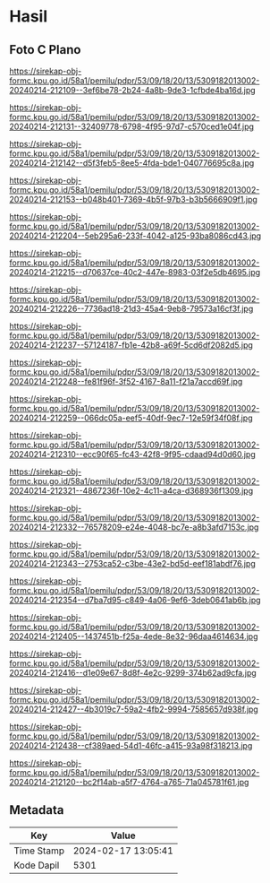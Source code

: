 # Hasil

## Foto C Plano

https://sirekap-obj-formc.kpu.go.id/58a1/pemilu/pdpr/53/09/18/20/13/5309182013002-20240214-212109--3ef6be78-2b24-4a8b-9de3-1cfbde4ba16d.jpg

https://sirekap-obj-formc.kpu.go.id/58a1/pemilu/pdpr/53/09/18/20/13/5309182013002-20240214-212131--32409778-6798-4f95-97d7-c570ced1e04f.jpg

https://sirekap-obj-formc.kpu.go.id/58a1/pemilu/pdpr/53/09/18/20/13/5309182013002-20240214-212142--d5f3feb5-8ee5-4fda-bde1-040776695c8a.jpg

https://sirekap-obj-formc.kpu.go.id/58a1/pemilu/pdpr/53/09/18/20/13/5309182013002-20240214-212153--b048b401-7369-4b5f-97b3-b3b5666909f1.jpg

https://sirekap-obj-formc.kpu.go.id/58a1/pemilu/pdpr/53/09/18/20/13/5309182013002-20240214-212204--5eb295a6-233f-4042-a125-93ba8086cd43.jpg

https://sirekap-obj-formc.kpu.go.id/58a1/pemilu/pdpr/53/09/18/20/13/5309182013002-20240214-212215--d70637ce-40c2-447e-8983-03f2e5db4695.jpg

https://sirekap-obj-formc.kpu.go.id/58a1/pemilu/pdpr/53/09/18/20/13/5309182013002-20240214-212226--7736ad18-21d3-45a4-9eb8-79573a16cf3f.jpg

https://sirekap-obj-formc.kpu.go.id/58a1/pemilu/pdpr/53/09/18/20/13/5309182013002-20240214-212237--57124187-fb1e-42b8-a69f-5cd6df2082d5.jpg

https://sirekap-obj-formc.kpu.go.id/58a1/pemilu/pdpr/53/09/18/20/13/5309182013002-20240214-212248--fe81f96f-3f52-4167-8a11-f21a7accd69f.jpg

https://sirekap-obj-formc.kpu.go.id/58a1/pemilu/pdpr/53/09/18/20/13/5309182013002-20240214-212259--066dc05a-eef5-40df-9ec7-12e59f34f08f.jpg

https://sirekap-obj-formc.kpu.go.id/58a1/pemilu/pdpr/53/09/18/20/13/5309182013002-20240214-212310--ecc90f65-fc43-42f8-9f95-cdaad94d0d60.jpg

https://sirekap-obj-formc.kpu.go.id/58a1/pemilu/pdpr/53/09/18/20/13/5309182013002-20240214-212321--4867236f-10e2-4c11-a4ca-d368936f1309.jpg

https://sirekap-obj-formc.kpu.go.id/58a1/pemilu/pdpr/53/09/18/20/13/5309182013002-20240214-212332--76578209-e24e-4048-bc7e-a8b3afd7153c.jpg

https://sirekap-obj-formc.kpu.go.id/58a1/pemilu/pdpr/53/09/18/20/13/5309182013002-20240214-212343--2753ca52-c3be-43e2-bd5d-eef181abdf76.jpg

https://sirekap-obj-formc.kpu.go.id/58a1/pemilu/pdpr/53/09/18/20/13/5309182013002-20240214-212354--d7ba7d95-c849-4a06-9ef6-3deb0641ab6b.jpg

https://sirekap-obj-formc.kpu.go.id/58a1/pemilu/pdpr/53/09/18/20/13/5309182013002-20240214-212405--1437451b-f25a-4ede-8e32-96daa4614634.jpg

https://sirekap-obj-formc.kpu.go.id/58a1/pemilu/pdpr/53/09/18/20/13/5309182013002-20240214-212416--d1e09e67-8d8f-4e2c-9299-374b62ad9cfa.jpg

https://sirekap-obj-formc.kpu.go.id/58a1/pemilu/pdpr/53/09/18/20/13/5309182013002-20240214-212427--4b3019c7-59a2-4fb2-9994-7585657d938f.jpg

https://sirekap-obj-formc.kpu.go.id/58a1/pemilu/pdpr/53/09/18/20/13/5309182013002-20240214-212438--cf389aed-54d1-46fc-a415-93a98f318213.jpg

https://sirekap-obj-formc.kpu.go.id/58a1/pemilu/pdpr/53/09/18/20/13/5309182013002-20240214-212120--bc2f14ab-a5f7-4764-a765-71a045781f61.jpg


## Metadata

| Key        | Value               |
| ---------- | ------------------- |
| Time Stamp | 2024-02-17 13:05:41 |
| Kode Dapil | 5301                |



